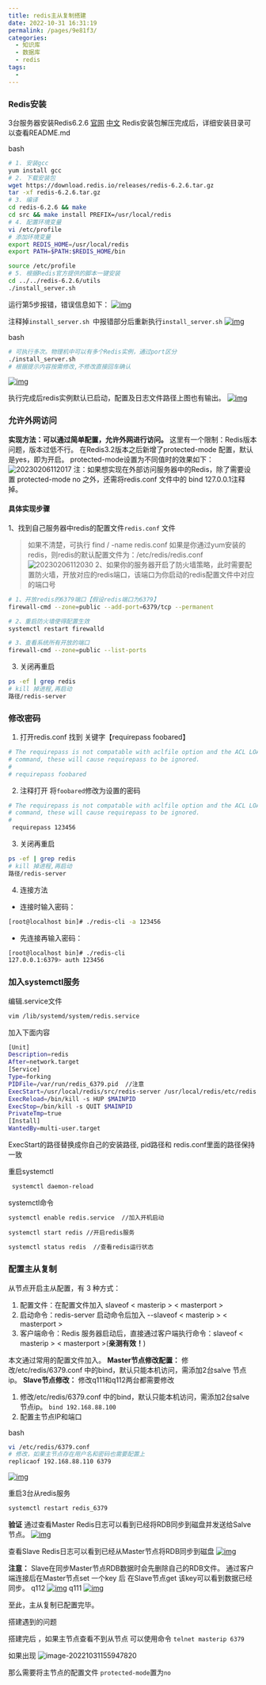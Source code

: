 ```yaml
---
title: redis主从复制搭建
date: 2022-10-31 16:31:19
permalink: /pages/9e81f3/
categories:
  - 知识库
  - 数据库
  - redis
tags:
  - 
---
```

### Redis安装

3台服务器安装Redis6.2.6
[官网](https://redis.io/)
[中文](http://redis.cn/)
Redis安装包解压完成后，详细安装目录可以查看README.md



bash

```bash
# 1. 安装gcc
yum install gcc
# 2. 下载安装包
wget https://download.redis.io/releases/redis-6.2.6.tar.gz
tar -xf redis-6.2.6.tar.gz
# 3. 编译 
cd redis-6.2.6 && make
cd src && make install PREFIX=/usr/local/redis
# 4. 配置环境变量
vi /etc/profile
# 添加环境变量
export REDIS_HOME=/usr/local/redis
export PATH=$PATH:$REDIS_HOME/bin

source /etc/profile
# 5. 根据Redis官方提供的脚本一键安装
cd ../../redis-6.2.6/utils
./install_server.sh
```

运行第5步报错，错误信息如下：
[![img](https://img2022.cnblogs.com/blog/907818/202202/907818-20220226170104527-1242488579.jpg?watermark/2/text/aHR0cHM6Ly93d3cuZHZvbXUuY29t/font/5a6L5L2T/fontsize/25/fill/I0ZGMDAwMA==/dissolve/50/gravity/SouthEast)](https://img2022.cnblogs.com/blog/907818/202202/907818-20220226170104527-1242488579.jpg?watermark/2/text/aHR0cHM6Ly93d3cuZHZvbXUuY29t/font/5a6L5L2T/fontsize/25/fill/I0ZGMDAwMA==/dissolve/50/gravity/SouthEast)

注释掉`install_server.sh `中报错部分后重新执行`install_server.sh`
[![img](https://img2022.cnblogs.com/blog/907818/202202/907818-20220226170104629-1536990813.jpg?watermark/2/text/aHR0cHM6Ly93d3cuZHZvbXUuY29t/font/5a6L5L2T/fontsize/25/fill/I0ZGMDAwMA==/dissolve/50/gravity/SouthEast)](https://img2022.cnblogs.com/blog/907818/202202/907818-20220226170104629-1536990813.jpg?watermark/2/text/aHR0cHM6Ly93d3cuZHZvbXUuY29t/font/5a6L5L2T/fontsize/25/fill/I0ZGMDAwMA==/dissolve/50/gravity/SouthEast)



bash

```bash
# 可执行多次。物理机中可以有多个Redis实例，通过port区分
./install_server.sh
# 根据提示内容按需修改,不修改直接回车确认
```

[![img](https://img2022.cnblogs.com/blog/907818/202202/907818-20220226170104811-107459082.jpg?watermark/2/text/aHR0cHM6Ly93d3cuZHZvbXUuY29t/font/5a6L5L2T/fontsize/25/fill/I0ZGMDAwMA==/dissolve/50/gravity/SouthEast)](https://img2022.cnblogs.com/blog/907818/202202/907818-20220226170104811-107459082.jpg?watermark/2/text/aHR0cHM6Ly93d3cuZHZvbXUuY29t/font/5a6L5L2T/fontsize/25/fill/I0ZGMDAwMA==/dissolve/50/gravity/SouthEast)

执行完成后redis实例默认已启动，配置及日志文件路径上图也有输出。
[![img](https://img2022.cnblogs.com/blog/907818/202202/907818-20220226170104680-401456331.jpg?watermark/2/text/aHR0cHM6Ly93d3cuZHZvbXUuY29t/font/5a6L5L2T/fontsize/25/fill/I0ZGMDAwMA==/dissolve/50/gravity/SouthEast)](https://img2022.cnblogs.com/blog/907818/202202/907818-20220226170104680-401456331.jpg?watermark/2/text/aHR0cHM6Ly93d3cuZHZvbXUuY29t/font/5a6L5L2T/fontsize/25/fill/I0ZGMDAwMA==/dissolve/50/gravity/SouthEast)



### 允许外网访问

**实现方法：可以通过简单配置，允许外网进行访问。**
这里有一个限制：Redis版本问题，版本过低不行。
在Redis3.2版本之后新增了protected-mode 配置，默认是yes，即为开启。
protected-mode设置为不同值时的效果如下：
![20230206112017](https://img.ggball.top/picGo/20230206112017.png)
注：如果想实现在外部访问服务器中的Redis，除了需要设置 protected-mode no 之外，还需将redis.conf 文件中的 bind 127.0.0.1注释掉。

#### 具体实现步骤
1、找到自己服务器中redis的配置文件`redis.conf` 文件
>如果不清楚，可执行 find / -name redis.conf
> 如果是你通过yum安装的redis，则redis的默认配置文件为：/etc/redis/redis.conf
![20230206112030](https://img.ggball.top/picGo/20230206112030.png)
2、如果你的服务器开启了防火墙策略，此时需要配置防火墙，开放对应的redis端口，该端口为你启动的redis配置文件中对应的端口号

```bash
# 1、开放redis的6379端口【假设redis端口为6379】
firewall-cmd --zone=public --add-port=6379/tcp --permanent

# 2、重启防火墙使得配置生效
systemctl restart firewalld

# 3、查看系统所有开放的端口
firewall-cmd --zone=public --list-ports

```
3. 关闭再重启
```bash
ps -ef | grep redis
# kill 掉进程,再启动
路径/redis-server 
```

### 修改密码

1. 打开redis.conf 找到 关键字【requirepass foobared】
```sh
# The requirepass is not compatable with aclfile option and the ACL LOAD
# command, these will cause requirepass to be ignored.
#
# requirepass foobared
```
2. 注释打开 将`foobared`修改为设置的密码
```sh
# The requirepass is not compatable with aclfile option and the ACL LOAD
# command, these will cause requirepass to be ignored.
#
 requirepass 123456
```
3. 关闭再重启
```bash
ps -ef | grep redis
# kill 掉进程,再启动
路径/redis-server 
```
4. 连接方法
- 连接时输入密码：
```sh
[root@localhost bin]# ./redis-cli -a 123456
```
- 先连接再输入密码：
```sh
[root@localhost bin]# ./redis-cli
127.0.0.1:6379> auth 123456
```


### 加入systemctl服务

编辑.service文件
```sh
vim /lib/systemd/system/redis.service 
```
加入下面内容
```sh
[Unit]
Description=redis
After=network.target
[Service]
Type=forking
PIDFile=/var/run/redis_6379.pid  //注意
ExecStart=/usr/local/redis/src/redis-server /usr/local/redis/etc/redis.conf //注意
ExecReload=/bin/kill -s HUP $MAINPID
ExecStop=/bin/kill -s QUIT $MAINPID
PrivateTmp=true
[Install]
WantedBy=multi-user.target
```
ExecStart的路径替换成你自己的安装路径, pid路径和 redis.conf里面的路径保持一致

重启systemctl
```sh
 systemctl daemon-reload
```
systemctl命令

```sh
systemctl enable redis.service  //加入开机启动
 
systemctl start redis //开启redis服务
 
systemctl status redis  //查看redis运行状态
```



### 配置主从复制

从节点开启主从配置，有 3 种方式：

1. 配置文件：在配置文件加入 slaveof < masterip > < masterport >
2. 启动命令：redis-server 启动命令后加入 --slaveof < masterip > < masterport >
3. 客户端命令：Redis 服务器启动后，直接通过客户端执行命令：slaveof < masterip > < masterport >(**亲测有效！**)

本文通过常用的配置文件加入。
**Master节点修改配置：**
修改/etc/redis/6379.conf 中的bind，默认只能本机访问，需添加2台salve 节点ip。
**Slave节点修改：**
修改q111和q112两台都需要修改

1. 修改/etc/redis/6379.conf 中的bind，默认只能本机访问，需添加2台salve 节点ip。
   `bind 192.168.88.100`
2. 配置主节点IP和端口



bash

```bash
vi /etc/redis/6379.conf 
# 修改，如果主节点存在用户名和密码也需要配置上
replicaof 192.168.88.110 6379
```

[![img](https://img2022.cnblogs.com/blog/907818/202202/907818-20220226170104853-1520429064.jpg?watermark/2/text/aHR0cHM6Ly93d3cuZHZvbXUuY29t/font/5a6L5L2T/fontsize/25/fill/I0ZGMDAwMA==/dissolve/50/gravity/SouthEast)](https://img2022.cnblogs.com/blog/907818/202202/907818-20220226170104853-1520429064.jpg?watermark/2/text/aHR0cHM6Ly93d3cuZHZvbXUuY29t/font/5a6L5L2T/fontsize/25/fill/I0ZGMDAwMA==/dissolve/50/gravity/SouthEast)

重启3台从redis服务

```bash
systemctl restart redis_6379
```

**验证**
通过查看Master Redis日志可以看到已经将RDB同步到磁盘并发送给Salve节点。
[![img](https://img2022.cnblogs.com/blog/907818/202202/907818-20220226170104793-684654818.jpg?watermark/2/text/aHR0cHM6Ly93d3cuZHZvbXUuY29t/font/5a6L5L2T/fontsize/25/fill/I0ZGMDAwMA==/dissolve/50/gravity/SouthEast)](https://img2022.cnblogs.com/blog/907818/202202/907818-20220226170104793-684654818.jpg?watermark/2/text/aHR0cHM6Ly93d3cuZHZvbXUuY29t/font/5a6L5L2T/fontsize/25/fill/I0ZGMDAwMA==/dissolve/50/gravity/SouthEast)

查看Slave Redis日志可以看到已经从Master节点将RDB同步到磁盘
[![img](https://img2022.cnblogs.com/blog/907818/202202/907818-20220226170104903-1500217815.jpg?watermark/2/text/aHR0cHM6Ly93d3cuZHZvbXUuY29t/font/5a6L5L2T/fontsize/25/fill/I0ZGMDAwMA==/dissolve/50/gravity/SouthEast)](https://img2022.cnblogs.com/blog/907818/202202/907818-20220226170104903-1500217815.jpg?watermark/2/text/aHR0cHM6Ly93d3cuZHZvbXUuY29t/font/5a6L5L2T/fontsize/25/fill/I0ZGMDAwMA==/dissolve/50/gravity/SouthEast)

**注意：** Slave在同步Master节点RDB数据时会先删除自己的RDB文件。
通过客户端连接后在Master节点set 一个key 后 在Slave节点get 该key可以看到数据已经同步。
q112
[![img](https://img2022.cnblogs.com/blog/907818/202202/907818-20220226170104584-862322859.jpg?watermark/2/text/aHR0cHM6Ly93d3cuZHZvbXUuY29t/font/5a6L5L2T/fontsize/25/fill/I0ZGMDAwMA==/dissolve/50/gravity/SouthEast)](https://img2022.cnblogs.com/blog/907818/202202/907818-20220226170104584-862322859.jpg?watermark/2/text/aHR0cHM6Ly93d3cuZHZvbXUuY29t/font/5a6L5L2T/fontsize/25/fill/I0ZGMDAwMA==/dissolve/50/gravity/SouthEast)
q111
[![img](https://img2022.cnblogs.com/blog/907818/202202/907818-20220226170104621-354813385.jpg?watermark/2/text/aHR0cHM6Ly93d3cuZHZvbXUuY29t/font/5a6L5L2T/fontsize/25/fill/I0ZGMDAwMA==/dissolve/50/gravity/SouthEast)](https://img2022.cnblogs.com/blog/907818/202202/907818-20220226170104621-354813385.jpg?watermark/2/text/aHR0cHM6Ly93d3cuZHZvbXUuY29t/font/5a6L5L2T/fontsize/25/fill/I0ZGMDAwMA==/dissolve/50/gravity/SouthEast)

至此，主从复制已配置完毕。



搭建遇到的问题

搭建完后 ，如果主节点查看不到从节点 可以使用命令 `telnet masterip 6379`

如果出现
![image-20221031155947820](https://img.ggball.top/img/image-20221031155947820.png?picGo)

那么需要将主节点的配置文件 `protected-mode`置为`no`
